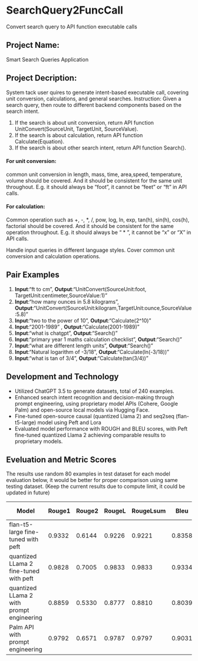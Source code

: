 # SearchQuery2FuncCall
Convert search query to API function executable calls

## Project Name: 
Smart Search Queries Application

## Project Decription:
System tack  user quires to generate intent-based executable call, covering unit conversion, calculations, and general searches. 
Instruction: Given a search query, then route to different backend components based on the search intent.
1. If the search is about unit conversion, return API function UnitConvert(SourceUnit, TargetUnit, SourceValue).
2. If the search is about calculation, return API function Calculate(Equation).
3. If the search is about other search intent, return API function Search().

#### For unit conversion:
common unit conversion in length, mass, time, area,speed, temperature, volume should be covered. And it should be consistent for the same unit throughout. E.g. it should always be “foot”, it cannot be “feet” or “ft” in API calls.

#### For calculation:
Common operation such as +, -, *, /, pow, log, ln, exp, tan(h), sin(h), cos(h), factorial should be covered. And it should be consistent for the same operation throughout. E.g. it should always be “ * ”, it cannot be “x” or “X” in API calls.

Handle input queries in different language styles. Cover common unit conversion and calculation operations.

## Pair Examples
1. **Input**:“ft to cm”, **Output**:“UnitConvert(SourceUnit:foot, TargetUnit:centimeter,SourceValue:1)”
2. **Input**:“how many ounces in 5.8 kilograms”, **Output**:“UnitConvert(SourceUnit:kilogram,TargetUnit:ounce,SourceValue:5.8)”
3. **Input**:“two to the power of 10”, **Output**:“Calculate(2^10)”
4. **Input**:“2001-1989” , **Output**:“Calculate(2001-1989)”
5. **Input**:“what is chatgpt”, **Output**:“Search()”
6. **Input**:“primary year 1 maths calculation checklist”, **Output**:“Search()”
7. **Input**:“what are different length units”, **Output**:“Search()”
8. **Input**:“Natural logarithm of -3/18”, **Output**:“Calculate(ln(-3/18))”
9. **Input**:“what is tan of 3/4”, **Output**:“Calculate(tan(3/4))”


## Development and Technology
* Utilized ChatGPT 3.5 to generate datasets, total of 240 examples.
* Enhanced search intent recognition and decision-making through prompt engineering, using proprietary model APIs (Cohere, Google Palm) and open-source local models via Hugging Face.
* Fine-tuned open-source causal (quantized Llama 2) and seq2seq (flan-t5-large) model using Peft and Lora
* Evaluated model performance with ROUGH and BLEU scores, with Peft fine-tuned quantized Llama 2 achieving comparable results to proprietary models.

## Eveluation and Metric Scores
The results use random 80 examples in test dataset for each model evaluation below, it would be better for proper comparison using same testing dataset. (Keep the current results due to compute limit, it could be updated in future)

| Model                                     | Rouge1       | Rouge2       | RougeL       | RougeLsum    | Bleu        | Precisions                              | Brevity Penalty | Length Ratio | Translation Length | Reference Length |
|------------------------------------------|--------------|--------------|--------------|--------------|------------|----------------------------------------|-----------------|--------------|--------------------|------------------|
| flan-t5-large fine-tuned with peft       | 0.9332       | 0.6144       | 0.9226       | 0.9221       | 0.8358     | [0.9396, 0.8900, 0.8347, 0.7749]       | 0.9746          | 0.9750       | 662                | 679              |
| quantized LLama 2 fine-tuned with peft   | 0.9828       | 0.7005       | 0.9833       | 0.9833       | 0.9334     | [0.9898, 0.9752, 0.9580, 0.9392]       | 0.9669          | 0.9675       | 684                | 707              |
| quantized LLama 2 with prompt engineering| 0.8859       | 0.5330       | 0.8777       | 0.8810       | 0.8039     | [0.9368, 0.8771, 0.8297, 0.7942]       | 0.9372          | 0.9391       | 617                | 657              |
| Palm API with prompt engineering         | 0.9792       | 0.6571       | 0.9787       | 0.9797       | 0.9031     | [0.9669, 0.9402, 0.9050, 0.8588]       | 0.9851          | 0.9852       | 665                | 675              |

